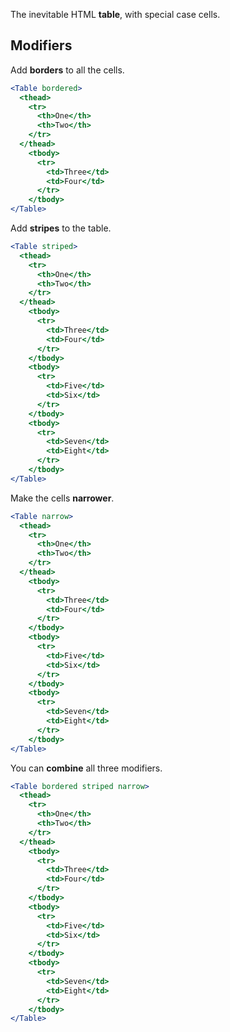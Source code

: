 The inevitable HTML **table**, with special case cells.

## Modifiers

Add **borders** to all the cells.
```jsx
<Table bordered>
  <thead>
    <tr>
      <th>One</th>
      <th>Two</th>
    </tr>
  </thead>
    <tbody>
      <tr>
        <td>Three</td>
        <td>Four</td>
      </tr>
    </tbody>
</Table>
```

Add **stripes** to the table.
```jsx
<Table striped>
  <thead>
    <tr>
      <th>One</th>
      <th>Two</th>
    </tr>
  </thead>
    <tbody>
      <tr>
        <td>Three</td>
        <td>Four</td>
      </tr>
    </tbody>
    <tbody>
      <tr>
        <td>Five</td>
        <td>Six</td>
      </tr>
    </tbody>
    <tbody>
      <tr>
        <td>Seven</td>
        <td>Eight</td>
      </tr>
    </tbody>
</Table>
```

Make the cells **narrower**.
```jsx
<Table narrow>
  <thead>
    <tr>
      <th>One</th>
      <th>Two</th>
    </tr>
  </thead>
    <tbody>
      <tr>
        <td>Three</td>
        <td>Four</td>
      </tr>
    </tbody>
    <tbody>
      <tr>
        <td>Five</td>
        <td>Six</td>
      </tr>
    </tbody>
    <tbody>
      <tr>
        <td>Seven</td>
        <td>Eight</td>
      </tr>
    </tbody>
</Table>
```

You can **combine** all three modifiers.
```jsx
<Table bordered striped narrow>
  <thead>
    <tr>
      <th>One</th>
      <th>Two</th>
    </tr>
  </thead>
    <tbody>
      <tr>
        <td>Three</td>
        <td>Four</td>
      </tr>
    </tbody>
    <tbody>
      <tr>
        <td>Five</td>
        <td>Six</td>
      </tr>
    </tbody>
    <tbody>
      <tr>
        <td>Seven</td>
        <td>Eight</td>
      </tr>
    </tbody>
</Table>
```
